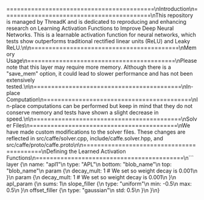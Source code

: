 ==========================================\nIntroduction\n==========================================\nThis repository is managed by ThreadK and is dedicated to reproducing and enhancing research on Learning Activation Functions to Improve Deep Neural Networks. This is a learnable activation function for neural networks, which tests show outperforms traditional rectified linear units (ReLU) and Leaky ReLU.\n\n==========================================\nMemory Usage\n==========================================\nPlease note that this layer may require more memory. Although there is a "save_mem" option, it could lead to slower performance and has not been extensively tested.\n\n==========================================\nIn-place Computation\n==========================================\nIn-place computations can be performed but keep in mind that they do not conserve memory and tests have shown a slight decrease in speed.\n\n==========================================\nSolver Files\n==========================================\nWe have made custom modifications to the solver files. These changes are reflected in src/caffe/solver.cpp, include/caffe.solver.hpp, and src/caffe/proto/caffe.proto\n\n==========================================\nDefining the Learned Activation Functions\n==========================================\n```
layer {\n  name: "apl1"\n  type: "APL"\n  bottom: "blob_name"\n  top: "blob_name"\n  param {\n    decay_mult: 1 # We set so weight decay is 0.001\n  }\n  param {\n    decay_mult: 1 # We set so weight decay is 0.001\n  }\n  apl_param {\n    sums: 1\n    slope_filler {\n      type: "uniform"\n      min: -0.5\n      max: 0.5\n    }\n    offset_filler {\n      type: "gaussian"\n      std: 0.5\n    }\n  }\n}
```